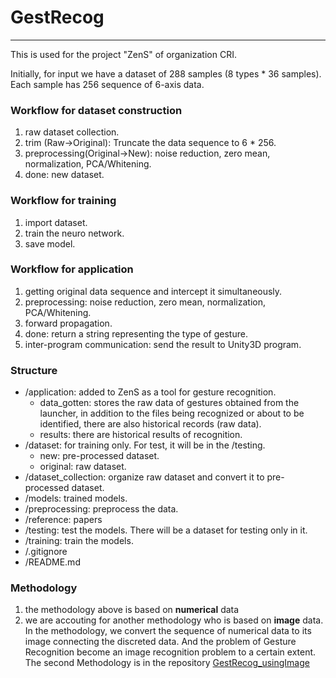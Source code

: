 # GestRecog
---
This is used for the project "ZenS" of organization CRI.

Initially, for input we have a dataset of 288 samples (8 types * 36 samples). Each sample has 256 sequence of 6-axis data.

### Workflow for dataset construction 
1. raw dataset collection.
2. trim (Raw->Original): Truncate the data sequence to 6 * 256.
3. preprocessing(Original->New): noise reduction, zero mean, normalization, PCA/Whitening.
4. done: new dataset.

### Workflow for training
1. import dataset.
2. train the neuro network.
3. save model.

### Workflow for application
1. getting original data sequence and intercept it simultaneously.
2. preprocessing: noise reduction, zero mean, normalization, PCA/Whitening.
3. forward propagation.
4. done: return a string representing the type of gesture.
5. inter-program communication: send the result to Unity3D program.

### Structure
- /application: added to ZenS as a tool for gesture recognition.
    - data_gotten: stores the raw data of gestures obtained from the launcher, 
    in addition to the files being recognized or about to be identified, 
    there are also historical records (raw data).
    - results:  there are historical results of recognition.
- /dataset: for training only. For test, it will be in the /testing.
    - new: pre-processed dataset.
    - original: raw dataset.
- /dataset_collection: organize raw dataset and convert it to pre-processed dataset.
- /models: trained models.
- /preprocessing: preprocess the data.
- /reference: papers
- /testing: test the models. There will be a dataset for testing only in it.
- /training: train the models.
- /.gitignore
- /README.md
    

### Methodology
1. the methodology above is based on  **numerical** data
2. we are accouting for another methodology who is based on **image** data.
In the methodology, we convert the sequence of numerical data to its image connecting the discreted data. 
And the problem of Gesture Recognition become an image recognition problem to a certain extent.
The second Methodology is in the repository [GestRecog_usingImage](https://github.com/ZenMoore/GestRecog_usingImage)